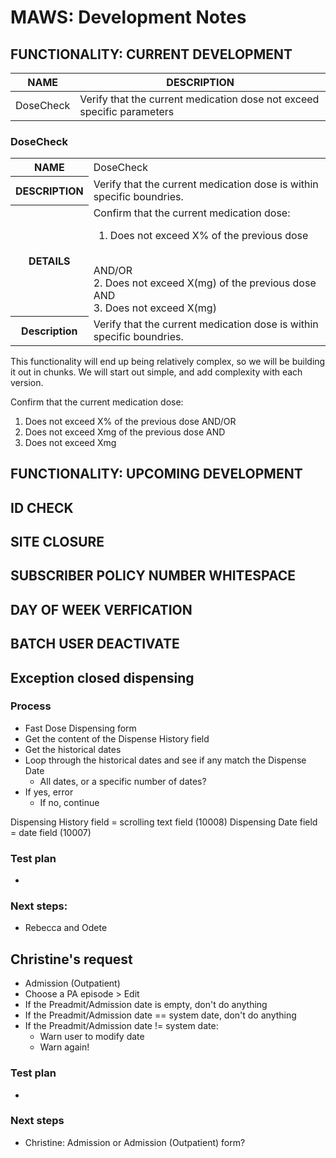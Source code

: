 ﻿# MAWS: Development Notes

## FUNCTIONALITY: CURRENT DEVELOPMENT

| NAME | DESCRIPTION |
| ---- | ----------- |
| DoseCheck | Verify that the current medication dose not exceed specific parameters |


### DoseCheck

<table>
  <tr>
    <th>NAME</th>
    <td>DoseCheck</td>
  </tr>
  <tr>
    <th>DESCRIPTION</th>
    <td>Verify that the current medication dose is within specific boundries.</td>
  </tr>
    <tr>
    <th>DETAILS</th>
    <td>Confirm that the current medication dose:

1. Does not exceed X% of the previous dose
<br>
AND/OR
<br>
2. Does not exceed X(mg) of the previous dose<br>
AND<br>
3. Does not exceed X(mg)</td>
  </tr>
  <tr>
    <th>Description</th>
    <td>Verify that the current medication dose is within specific boundries.</td>
  </tr>
</table>




This functionality will end up being relatively complex, so we will be building it out in chunks. We will start out simple, and add complexity with each version.

Confirm that the current medication dose:

1. Does not exceed X% of the previous dose
AND/OR
2. Does not exceed Xmg of the previous dose
AND
3. Does not exceed Xmg


## FUNCTIONALITY: UPCOMING DEVELOPMENT

## ID CHECK

## SITE CLOSURE

## SUBSCRIBER POLICY NUMBER WHITESPACE

## DAY OF WEEK VERFICATION

## BATCH USER DEACTIVATE






## Exception closed dispensing

### Process
* Fast Dose Dispensing form
* Get the content of the Dispense History field
* Get the historical dates
* Loop through the historical dates and see if any match the Dispense Date
  * All dates, or a specific number of dates?
* If yes, error
  * If no, continue

Dispensing History field = scrolling text field (10008)
Dispensing Date field = date field (10007)

### Test plan
*

### Next steps:
* Rebecca and Odete

## Christine's request
* Admission (Outpatient)
* Choose a PA episode > Edit
* If the Preadmit/Admission date is empty, don't do anything
* If the Preadmit/Admission date == system date, don't do anything
* If the Preadmit/Admission date != system date:
  * Warn user to modify date
  * Warn again!

### Test plan
*

### Next steps
* Christine: Admission or Admission (Outpatient) form?